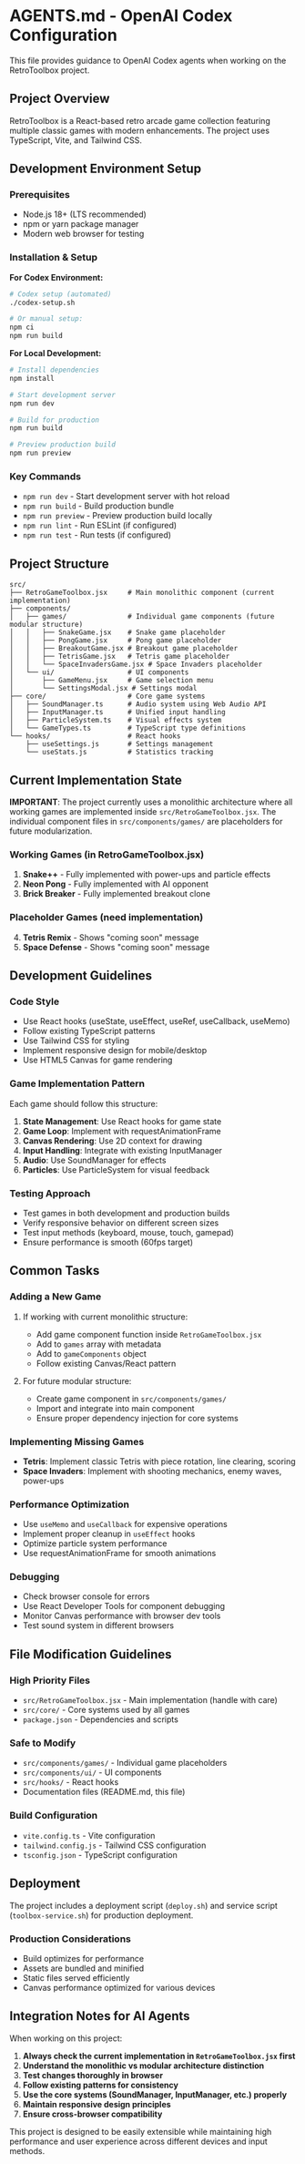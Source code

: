 # AGENTS.md - OpenAI Codex Configuration

This file provides guidance to OpenAI Codex agents when working on the RetroToolbox project.

## Project Overview

RetroToolbox is a React-based retro arcade game collection featuring multiple classic games with modern enhancements. The project uses TypeScript, Vite, and Tailwind CSS.

## Development Environment Setup

### Prerequisites
- Node.js 18+ (LTS recommended)
- npm or yarn package manager
- Modern web browser for testing

### Installation & Setup

**For Codex Environment:**
```bash
# Codex setup (automated)
./codex-setup.sh

# Or manual setup:
npm ci
npm run build
```

**For Local Development:**
```bash
# Install dependencies
npm install

# Start development server
npm run dev

# Build for production
npm run build

# Preview production build
npm run preview
```

### Key Commands
- `npm run dev` - Start development server with hot reload
- `npm run build` - Build production bundle
- `npm run preview` - Preview production build locally
- `npm run lint` - Run ESLint (if configured)
- `npm run test` - Run tests (if configured)

## Project Structure

```
src/
├── RetroGameToolbox.jsx     # Main monolithic component (current implementation)
├── components/
│   ├── games/               # Individual game components (future modular structure)
│   │   ├── SnakeGame.jsx    # Snake game placeholder
│   │   ├── PongGame.jsx     # Pong game placeholder
│   │   ├── BreakoutGame.jsx # Breakout game placeholder
│   │   ├── TetrisGame.jsx   # Tetris game placeholder
│   │   └── SpaceInvadersGame.jsx # Space Invaders placeholder
│   └── ui/                  # UI components
│       ├── GameMenu.jsx     # Game selection menu
│       └── SettingsModal.jsx # Settings modal
├── core/                    # Core game systems
│   ├── SoundManager.ts      # Audio system using Web Audio API
│   ├── InputManager.ts      # Unified input handling
│   ├── ParticleSystem.ts    # Visual effects system
│   └── GameTypes.ts         # TypeScript type definitions
└── hooks/                   # React hooks
    ├── useSettings.js       # Settings management
    └── useStats.js          # Statistics tracking
```

## Current Implementation State

**IMPORTANT**: The project currently uses a monolithic architecture where all working games are implemented inside `src/RetroGameToolbox.jsx`. The individual component files in `src/components/games/` are placeholders for future modularization.

### Working Games (in RetroGameToolbox.jsx)
1. **Snake++** - Fully implemented with power-ups and particle effects
2. **Neon Pong** - Fully implemented with AI opponent
3. **Brick Breaker** - Fully implemented breakout clone

### Placeholder Games (need implementation)
4. **Tetris Remix** - Shows "coming soon" message
5. **Space Defense** - Shows "coming soon" message

## Development Guidelines

### Code Style
- Use React hooks (useState, useEffect, useRef, useCallback, useMemo)
- Follow existing TypeScript patterns
- Use Tailwind CSS for styling
- Implement responsive design for mobile/desktop
- Use HTML5 Canvas for game rendering

### Game Implementation Pattern
Each game should follow this structure:
1. **State Management**: Use React hooks for game state
2. **Game Loop**: Implement with requestAnimationFrame
3. **Canvas Rendering**: Use 2D context for drawing
4. **Input Handling**: Integrate with existing InputManager
5. **Audio**: Use SoundManager for effects
6. **Particles**: Use ParticleSystem for visual feedback

### Testing Approach
- Test games in both development and production builds
- Verify responsive behavior on different screen sizes
- Test input methods (keyboard, mouse, touch, gamepad)
- Ensure performance is smooth (60fps target)

## Common Tasks

### Adding a New Game
1. If working with current monolithic structure:
   - Add game component function inside `RetroGameToolbox.jsx`
   - Add to `games` array with metadata
   - Add to `gameComponents` object
   - Follow existing Canvas/React pattern

2. For future modular structure:
   - Create game component in `src/components/games/`
   - Import and integrate into main component
   - Ensure proper dependency injection for core systems

### Implementing Missing Games
- **Tetris**: Implement classic Tetris with piece rotation, line clearing, scoring
- **Space Invaders**: Implement with shooting mechanics, enemy waves, power-ups

### Performance Optimization
- Use `useMemo` and `useCallback` for expensive operations
- Implement proper cleanup in `useEffect` hooks
- Optimize particle system performance
- Use requestAnimationFrame for smooth animations

### Debugging
- Check browser console for errors
- Use React Developer Tools for component debugging
- Monitor Canvas performance with browser dev tools
- Test sound system in different browsers

## File Modification Guidelines

### High Priority Files
- `src/RetroGameToolbox.jsx` - Main implementation (handle with care)
- `src/core/` - Core systems used by all games
- `package.json` - Dependencies and scripts

### Safe to Modify
- `src/components/games/` - Individual game placeholders
- `src/components/ui/` - UI components
- `src/hooks/` - React hooks
- Documentation files (README.md, this file)

### Build Configuration
- `vite.config.ts` - Vite configuration
- `tailwind.config.js` - Tailwind CSS configuration  
- `tsconfig.json` - TypeScript configuration

## Deployment

The project includes a deployment script (`deploy.sh`) and service script (`toolbox-service.sh`) for production deployment.

### Production Considerations
- Build optimizes for performance
- Assets are bundled and minified
- Static files served efficiently
- Canvas performance optimized for various devices

## Integration Notes for AI Agents

When working on this project:
1. **Always check the current implementation in `RetroGameToolbox.jsx` first**
2. **Understand the monolithic vs modular architecture distinction**
3. **Test changes thoroughly in browser**
4. **Follow existing patterns for consistency**
5. **Use the core systems (SoundManager, InputManager, etc.) properly**
6. **Maintain responsive design principles**
7. **Ensure cross-browser compatibility**

This project is designed to be easily extensible while maintaining high performance and user experience across different devices and input methods.